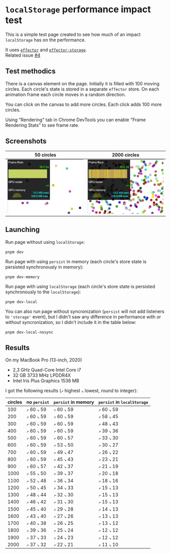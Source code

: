 # `localStorage` performance impact test

This is a simple test page created to see how much of an impact `localStorage` has on the performance.

It uses [`effector`](https://github.com/effector/effector) and [`effector-storage`](https://github.com/yumauri/effector-storage).<br>
Related issue [#4](https://github.com/yumauri/effector-storage/issues/4)

## Test methodics

There is a canvas element on the page. Initially it is filled with 100 moving circles. Each circle's state is stored in a separate `effector` store. On each animation frame each circle moves in a random direction.

You can click on the canvas to add more circles. Each click adds 100 more circles.

Using "Rendering" tab in Chrome DevTools you can enable "Frame Rendering Stats" to see frame rate.

## Screenshots

| 50 circles                         | 2000 circles                       |
| ---------------------------------- | ---------------------------------- |
| <img src="./screenshots/fps1.png"> | <img src="./screenshots/fps2.png"> |

## Launching

Run page without using `localStorage`:

```
pnpm dev
```

Run page with using `persist` in memory (each circle's store state is persisted synchronously in memory):

```
pnpm dev-memory
```

Run page with using `localStorage` (each circle's store state is persisted synchronously to the `localStorage`):

```
pnpm dev-local
```

You can also run page without syncronization (`persist` will not add listeners to `'storage'` event), but I didn't saw any difference in performance with or without syncronization, so I didn't include it in the table below:

```
pnpm dev-local-nosync
```

## Results

On my MacBook Pro (13-inch, 2020)

- 2,3 GHz Quad-Core Intel Core i7
- 32 GB 3733 MHz LPDDR4X
- Intel Iris Plus Graphics 1536 MB

I got the following results (`↗` highest `↘` lowest, round to integer):

| circles | no `persist`  | `persist` in memory | `persist` in `localStorage` |
| ------- | ------------- | ------------------- | --------------------------- |
| 100     | `↗` 60 `↘` 59 | `↗` 60 `↘` 59       | `↗` 60 `↘` 59               |
| 200     | `↗` 60 `↘` 59 | `↗` 60 `↘` 59       | `↗` 58 `↘` 45               |
| 300     | `↗` 60 `↘` 59 | `↗` 60 `↘` 59       | `↗` 48 `↘` 43               |
| 400     | `↗` 60 `↘` 59 | `↗` 60 `↘` 59       | `↗` 39 `↘` 36               |
| 500     | `↗` 60 `↘` 59 | `↗` 60 `↘` 57       | `↗` 33 `↘` 30               |
| 600     | `↗` 60 `↘` 59 | `↗` 53 `↘` 50       | `↗` 30 `↘` 27               |
| 700     | `↗` 60 `↘` 59 | `↗` 49 `↘` 47       | `↗` 26 `↘` 22               |
| 800     | `↗` 60 `↘` 59 | `↗` 45 `↘` 43       | `↗` 23 `↘` 21               |
| 900     | `↗` 60 `↘` 57 | `↗` 42 `↘` 37       | `↗` 21 `↘` 19               |
| 1000    | `↗` 55 `↘` 50 | `↗` 39 `↘` 37       | `↗` 20 `↘` 18               |
| 1100    | `↗` 52 `↘` 48 | `↗` 36 `↘` 34       | `↗` 18 `↘` 16               |
| 1200    | `↗` 50 `↘` 45 | `↗` 34 `↘` 33       | `↗` 15 `↘` 13               |
| 1300    | `↗` 48 `↘` 44 | `↗` 32 `↘` 30       | `↗` 15 `↘` 13               |
| 1400    | `↗` 46 `↘` 42 | `↗` 31 `↘` 30       | `↗` 15 `↘` 13               |
| 1500    | `↗` 45 `↘` 40 | `↗` 29 `↘` 28       | `↗` 14 `↘` 13               |
| 1600    | `↗` 43 `↘` 40 | `↗` 27 `↘` 26       | `↗` 13 `↘` 13               |
| 1700    | `↗` 40 `↘` 38 | `↗` 26 `↘` 25       | `↗` 13 `↘` 12               |
| 1800    | `↗` 39 `↘` 36 | `↗` 25 `↘` 24       | `↗` 12 `↘` 12               |
| 1900    | `↗` 37 `↘` 33 | `↗` 24 `↘` 23       | `↗` 12 `↘` 12               |
| 2000    | `↗` 37 `↘` 32 | `↗` 22 `↘` 21       | `↗` 11 `↘` 10               |
